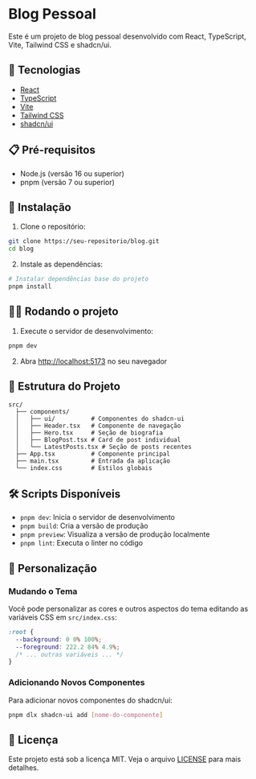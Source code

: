 # Blog Pessoal

Este é um projeto de blog pessoal desenvolvido com React, TypeScript, Vite, Tailwind CSS e shadcn/ui.

## 🚀 Tecnologias

- [React](https://reactjs.org/)
- [TypeScript](https://www.typescriptlang.org/)
- [Vite](https://vitejs.dev/)
- [Tailwind CSS](https://tailwindcss.com/)
- [shadcn/ui](https://ui.shadcn.com/)

## 📋 Pré-requisitos

- Node.js (versão 16 ou superior)
- pnpm (versão 7 ou superior)

## 🔧 Instalação

1. Clone o repositório:
```bash
git clone https://seu-repositorio/blog.git
cd blog
```

2. Instale as dependências:
```bash
# Instalar dependências base do projeto
pnpm install
```

## 🏃‍♂️ Rodando o projeto

1. Execute o servidor de desenvolvimento:
```bash
pnpm dev
```

2. Abra [http://localhost:5173](http://localhost:5173) no seu navegador

## 📁 Estrutura do Projeto

```
src/
  ├── components/
  │   ├── ui/          # Componentes do shadcn-ui
  │   ├── Header.tsx   # Componente de navegação
  │   ├── Hero.tsx     # Seção de biografia
  │   ├── BlogPost.tsx # Card de post individual
  │   └── LatestPosts.tsx # Seção de posts recentes
  ├── App.tsx          # Componente principal
  ├── main.tsx         # Entrada da aplicação
  └── index.css        # Estilos globais
```

## 🛠️ Scripts Disponíveis

- `pnpm dev`: Inicia o servidor de desenvolvimento
- `pnpm build`: Cria a versão de produção
- `pnpm preview`: Visualiza a versão de produção localmente
- `pnpm lint`: Executa o linter no código

## 🎨 Personalização

### Mudando o Tema

Você pode personalizar as cores e outros aspectos do tema editando as variáveis CSS em `src/index.css`:

```css
:root {
  --background: 0 0% 100%;
  --foreground: 222.2 84% 4.9%;
  /* ... outras variáveis ... */
}
```

### Adicionando Novos Componentes

Para adicionar novos componentes do shadcn/ui:

```bash
pnpm dlx shadcn-ui add [nome-do-componente]
```

## 📝 Licença

Este projeto está sob a licença MIT. Veja o arquivo [LICENSE](LICENSE) para mais detalhes.
